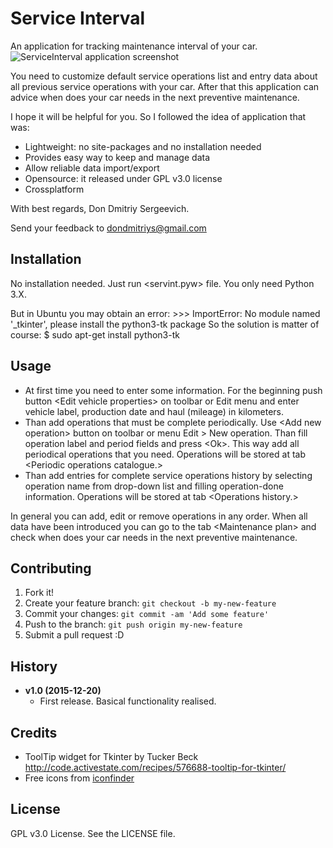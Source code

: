 # Service Interval
An application for tracking maintenance interval of your car.
![ServiceInterval application screenshot](http://178.213.227.72:8080/share.cgi/pyServiceInterval.png?ssid=0zwPy6Y&fid=0zwPy6Y&open=normal&ep=)

You need to customize default service operations list and entry data about all
previous service operations with your car. After that this application can 
advice when does your car needs in the next preventive maintenance.

I hope it will be helpful for you. So I followed the idea of application 
that was:

* Lightweight: no site-packages and no installation needed
* Provides easy way to keep and manage data
* Allow reliable data import/export
* Opensource: it released under GPL v3.0 license
* Crossplatform

With best regards,
Don Dmitriy Sergeevich.

Send your feedback to dondmitriys@gmail.com
## Installation
No installation needed. Just run \<servint.pyw\> file.
You only need Python 3.X.

But in Ubuntu you may obtain an error:
\>\>\> ImportError: No module named '_tkinter', please install the python3-tk package
So the solution is matter of course:
$ sudo apt-get install python3-tk
## Usage
* At first time you need to enter some information. For the beginning push button
\<Edit vehicle properties\> on toolbar or Edit menu and enter vehicle label, 
production date and haul (mileage) in kilometers.
* Than add operations that must be complete periodically. Use \<Add new operation\> 
button on toolbar or menu Edit \> New operation.
Than fill operation label and period fields and press \<Ok\>. This way add all 
periodical operations that you need. Operations will be stored at tab 
\<Periodic operations catalogue.\>
* Than add entries for complete service operations history by selecting operation
name from drop-down list and filling operation-done information. Operations will
be stored at tab \<Operations history.\>

In general you can add, edit or remove operations in any order. 
When all data have been introduced you can go to the tab \<Maintenance plan\> 
and check when does your car needs in the next preventive maintenance.
## Contributing
1. Fork it!
2. Create your feature branch: `git checkout -b my-new-feature`
3. Commit your changes: `git commit -am 'Add some feature'`
4. Push to the branch: `git push origin my-new-feature`
5. Submit a pull request :D

## History
* **v1.0 (2015-12-20)**
    * First release. Basical functionality realised.

## Credits
* ToolTip widget for Tkinter by Tucker Beck
http://code.activestate.com/recipes/576688-tooltip-for-tkinter/
* Free icons from [iconfinder](http://iconfinder.com)

## License
GPL v3.0 License. See the LICENSE file.